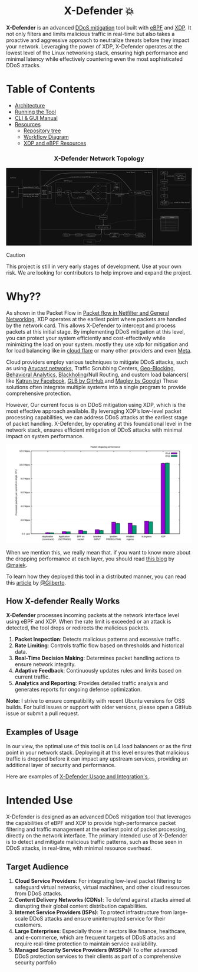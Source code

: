 <h1 align="center"> X-Defender 💥</h1>

**X-Defender** is an advanced [DDoS mitigation](https://www.cloudflare.com/learning/ddos/ddos-mitigation/#:~:text=DDoS%20mitigation%20refers%20to%20the,%2Dservice%20(DDoS)%20attack.) tool built with [eBPF](https://ebpf.io/) and [XDP](https://www.iovisor.org/technology/xdp). It not only filters and limits malicious traffic in real-time but also takes a proactive and aggressive approach to neutralize threats before they impact your network. Leveraging the power of XDP, X-Defender operates at the lowest level of the Linux networking stack, ensuring high performance and minimal latency while effectively countering even the most sophisticated DDoS attacks.


# Table of Contents

- [Architecture](https://github.com/SamanKhalife/X-Defender/blob/main/docs/architecture.md)
- [Running the Tool](https://github.com/SamanKhalife/X-Defender/blob/main/docs/running.md)
- [CLI & GUI Manual](https://github.com/SamanKhalife/X-Defender/blob/main/docs/user-cli.md)
- [Resources](https://github.com/SamanKhalife/X-Defender/blob/main/docs/developer-guide.md)
    - [Repository tree](https://github.com/SamanKhalife/X-Defender/blob/main/docs/repo-tree.md)
    - [Workflow Diagram](https://github.com/SamanKhalife/X-Defender/blob/main/docs/flowchart.md)
    - [XDP and eBPF Resources](https://github.com/SamanKhalife/X-Defender/blob/main/docs/resources-xdp-ebpf.md)

<h3 align="center"> X-Defender Network Topology </h3>

![alt text](images/X-defnder.png "Network Topology")

> [!CAUTION]
> This project is still in very early stages of development. Use at your own risk. We are looking for contributors to help improve and expand the project.

# Why??
As shown in the Packet Flow in [Packet flow in Netfilter and General Networking](https://upload.wikimedia.org/wikipedia/commons/3/37/Netfilter-packet-flow.svg), XDP operates at the earliest point where packets are handled by the network card. This allows X-Defender to intercept and process packets at this initial stage. By implementing DDoS mitigation at this level, you can protect your system efficiently and cost-effectively while minimizing the load on your system. mostly they use xdp for mitigation and for load balancing like in [cloud flare](https://youtu.be/ZQsbYmdMjnw?t=2685) or many other providers and even [Meta](https://about.meta.com/).

Cloud providers employ various techniques to mitigate DDoS attacks, such as using [Anycast networks](https://en.wikipedia.org/wiki/Anycast), Traffic Scrubbing Centers, [Geo-Blocking](https://en.wikipedia.org/wiki/Geo-blocking), [Behavioral Analytics](https://www.radware.com/blog/ddos-protection/2021/05/behavioral-analytics-how-to-secure-user-experience-under-a-ddos-attack/), [Blackholing](https://www.akamai.com/glossary/what-is-blackhole-routing)/Null Routing, and custom load balancers( like [Katran by Facebook](https://github.com/facebookincubator/katran), [GLB by GitHub](https://github.blog/engineering/glb-director-open-source-load-balancer/),and [Maglev by Google](https://research.google/pubs/maglev-a-fast-and-reliable-software-network-load-balancer/)) These solutions often integrate multiple systems into a single program to provide comprehensive protection.

However, Our current focus is on DDoS mitigation using XDP, which is the most effective approach available. By leveraging XDP’s low-level packet processing capabilities, we can address DDoS attacks at the earliest stage of packet handling. X-Defender, by operating at this foundational level in the network stack, ensures efficient mitigation of DDoS attacks with minimal impact on system performance.


![alt text](images/packet-dropping-performance.png "Packet Dropping performance")

When we mention this, we really mean that. if you want to know more about the dropping performance at each layer, you should read [this blog](https://blog.cloudflare.com/how-to-drop-10-million-packets/) by [@majek](https://github.com/majek).

To learn how they deployed this tool in a distributed manner, you can read this [article](https://netdevconf.info/2.1/papers/Gilberto_Bertin_XDP_in_practice.pdf) by [@Gilberto](https://github.com/jibi).
## How X-defender Really Works

**X-Defender** processes incoming packets at the network interface level using eBPF and XDP. When the rate limit is exceeded or an attack is detected, the tool drops or redirects the malicious packets.

1. **Packet Inspection**: Detects malicious patterns and excessive traffic.
2. **Rate Limiting**: Controls traffic flow based on thresholds and historical data.
3. **Real-Time Decision Making**: Determines packet handling actions to ensure network integrity.
4. **Adaptive Feedback**: Continuously updates rules and limits based on current traffic.
5. **Analytics and Reporting**: Provides detailed traffic analysis and generates reports for ongoing defense optimization.

**Note:** I strive to ensure compatibility with recent Ubuntu versions for OSS builds. For build issues or support with older versions, please open a GitHub issue or submit a pull request.

## Examples of Usage
In our view, the optimal use of this tool is on L4 load balancers or as the first point in your network stack. Deploying it at this level ensures that malicious traffic is dropped before it can impact any upstream services, providing an additional layer of security and performance.

Here are examples of [X-Defender Usage and Integration's ]().

# Intended Use
X-Defender is designed as an advanced DDoS mitigation tool that leverages the capabilities of eBPF and XDP to provide high-performance packet filtering and traffic management at the earliest point of packet processing, directly on the network interface. The primary intended use of X-Defender is to detect and mitigate malicious traffic patterns, such as those seen in DDoS attacks, in real-time, with minimal resource overhead.

## Target Audience
1. **Cloud Service Providers**: For integrating low-level packet filtering to safeguard virtual networks, virtual machines, and other cloud resources from DDoS attacks.
2. **Content Delivery Networks (CDNs)**: To defend against attacks aimed at disrupting their global content distribution capabilities.
3. **Internet Service Providers (ISPs)**: To protect infrastructure from large-scale DDoS attacks and ensure uninterrupted service for their customers.
4. **Large Enterprises**: Especially those in sectors like finance, healthcare, and e-commerce, which are frequent targets of DDoS attacks and require real-time protection to maintain service availability.
5. **Managed Security Service Providers (MSSPs):** To offer advanced DDoS protection services to their clients as part of a comprehensive security portfolio
